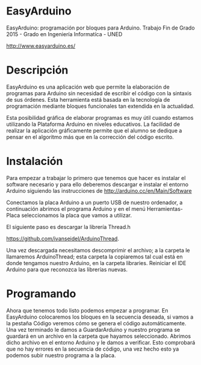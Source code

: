 # EasyArduino
EasyArduino: programación por bloques para Arduino. Trabajo Fin de Grado 2015 - Grado en Ingeniería Informatíca - UNED

http://www.easyarduino.es/

# Descripción
EasyArduino es una aplicación web que permite la elaboración de programas para Arduino sin necesidad de escribir el código con la sintaxis de sus órdenes. Esta herramienta está basada en la tecnología de programación mediante bloques funcionales tan extendida en la actualidad.

Esta posibilidad gráfica de elaborar programas es muy útil cuando estamos utilizando la Plataforma Arduino en niveles educativos. La facilidad de realizar la aplicación gráficamente permite que el alumno se dedique a pensar en el algoritmo más que en la corrección del código escrito.

# Instalación
Para empezar a trabajar lo primero que tenemos que  hacer es instalar el software necesario y para ello deberemos descargar e instalar el entorno Arduino siguiendo las instrucciones de http://arduino.cc/en/Main/Software

Conectamos la placa Arduino a un puerto USB de nuestro ordenador, a continuación abrimos el programa Arduino y en el menú Herramientas-Placa seleccionamos la placa que vamos a utilizar.
 
El siguiente paso es descargar la librería Thread.h

https://github.com/ivanseidel/ArduinoThread. 

Una vez descargada necesitamos descomprimir el archivo; a la carpeta le llamaremos ArduinoThread; esta carpeta la copiaremos tal cual está en donde tengamos nuestro Arduino, en la carpeta libraries. Reiniciar el IDE Arduino para que reconozca las librerías nuevas.

# Programando
Ahora que tenemos todo listo podemos empezar a programar. En EasyArduino colocaremos los bloques en la secuencia deseada, si vamos a la pestaña Código veremos cómo se genera el código automáticamente. Una vez terminado le damos a GuardarArduino y nuestro programa se guardará en un archivo en la carpeta que hayamos seleccionado. Abrimos dicho archivo en el entorno Arduino y le damos a verificar. Esto comprobará que no hay errores en la secuencia de código, una vez hecho esto ya podemos subir nuestro programa a la placa.
